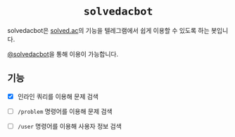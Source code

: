 <div align="center"><h1><code>solvedacbot</code></h1></div>

solvedacbot은 [solved.ac](https://solved.ac)의 기능을 텔레그램에서 쉽게 이용할 수 있도록 하는 봇입니다.

[@solvedacbot](https://t.me/solvedacbot)을 통해 이용이 가능합니다.

## 기능

- [x] 인라인 쿼리를 이용해 문제 검색

- [ ] `/problem` 명령어를 이용해 문제 검색

- [ ] `/user` 명령어를 이용해 사용자 정보 검색
